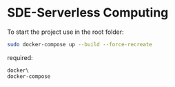 
# SDE-Serverless Computing

To start the project use in the root folder:

```bash
sudo docker-compose up --build --force-recreate
```

required:
```
docker\
docker-compose
```

